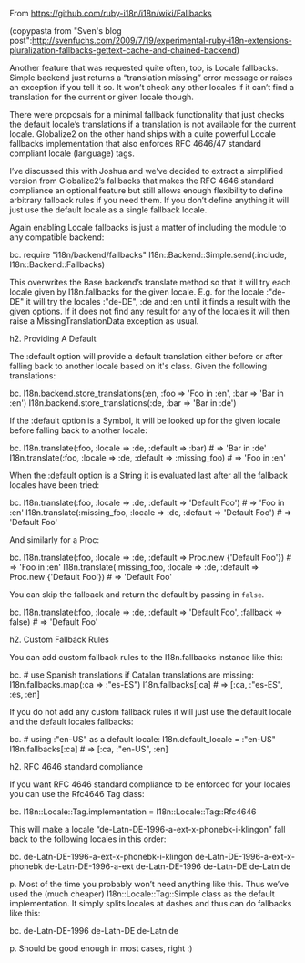 From https://github.com/ruby-i18n/i18n/wiki/Fallbacks

(copypasta from "Sven's blog post":http://svenfuchs.com/2009/7/19/experimental-ruby-i18n-extensions-pluralization-fallbacks-gettext-cache-and-chained-backend)

Another feature that was requested quite often, too, is Locale fallbacks. Simple backend just returns a “translation missing” error message or raises an exception if you tell it so. It won’t check any other locales if it can’t find a translation for the current or given locale though.

There were proposals for a minimal fallback functionality that just checks the default locale’s translations if a translation is not available for the current locale. Globalize2 on the other hand ships with a quite powerful Locale fallbacks implementation that also enforces RFC 4646/47 standard compliant locale (language) tags.

I’ve discussed this with Joshua and we’ve decided to extract a simplified version from Globalize2’s fallbacks that makes the RFC 4646 standard compliance an optional feature but still allows enough flexibility to define arbitrary fallback rules if you need them. If you don’t define anything it will just use the default locale as a single fallback locale.

Again enabling Locale fallbacks is just a matter of including the module to any compatible backend:

bc. require "i18n/backend/fallbacks" 
I18n::Backend::Simple.send(:include, I18n::Backend::Fallbacks)

This overwrites the Base backend’s translate method so that it will try each locale given by I18n.fallbacks for the given locale. E.g. for the locale :"de-DE" it will try the locales :"de-DE", :de and :en until it finds a result with the given options. If it does not find any result for any of the locales it will then raise a MissingTranslationData exception as usual.

h2. Providing A Default

The :default option will provide a default translation either before or after falling back to another locale based on it's class. Given the following translations:

bc. I18n.backend.store_translations(:en, :foo => 'Foo in :en', :bar => 'Bar in :en')
I18n.backend.store_translations(:de, :bar => 'Bar in :de')

If the :default option is a Symbol, it will be looked up for the given locale before falling back to another locale:

bc. I18n.translate(:foo, :locale => :de, :default => :bar)         # => 'Bar in :de'
I18n.translate(:foo, :locale => :de, :default => :missing_foo) # => 'Foo in :en'

When the :default option is a String it is evaluated last after all the fallback locales have been tried:

bc. I18n.translate(:foo, :locale => :de, :default => 'Default Foo')         # => 'Foo in :en'
I18n.translate(:missing_foo, :locale => :de, :default => 'Default Foo') # => 'Default Foo'

And similarly for a Proc:

bc. I18n.translate(:foo, :locale => :de, :default => Proc.new {'Default Foo'})         # => 'Foo in :en'
I18n.translate(:missing_foo, :locale => :de, :default => Proc.new {'Default Foo'}) # => 'Default Foo'

You can skip the fallback and return the default by passing in `false`.

bc. I18n.translate(:foo, :locale => :de, :default => 'Default Foo', :fallback => false)   # => 'Default Foo'

h2. Custom Fallback Rules

You can add custom fallback rules to the I18n.fallbacks instance like this:

bc. # use Spanish translations if Catalan translations are missing:
I18n.fallbacks.map(:ca => :"es-ES")
I18n.fallbacks[:ca] # => [:ca, :"es-ES", :es, :en]

If you do not add any custom fallback rules it will just use the default locale and the default locales fallbacks:

bc. # using :"en-US" as a default locale:
I18n.default_locale = :"en-US" 
I18n.fallbacks[:ca] # => [:ca, :"en-US", :en]

h2. RFC 4646 standard compliance

If you want RFC 4646 standard compliance to be enforced for your locales you can use the Rfc4646 Tag class:

bc. I18n::Locale::Tag.implementation = I18n::Locale::Tag::Rfc4646

This will make a locale “de-Latn-DE-1996-a-ext-x-phonebk-i-klingon” fall back to the following locales in this order:

bc. de-Latn-DE-1996-a-ext-x-phonebk-i-klingon
de-Latn-DE-1996-a-ext-x-phonebk
de-Latn-DE-1996-a-ext
de-Latn-DE-1996
de-Latn-DE
de-Latn
de

p. Most of the time you probably won’t need anything like this. Thus we’ve used the (much cheaper) I18n::Locale::Tag::Simple class as the default implementation. It simply splits locales at dashes and thus can do fallbacks like this:

bc. de-Latn-DE-1996
de-Latn-DE
de-Latn
de

p. Should be good enough in most cases, right :)
